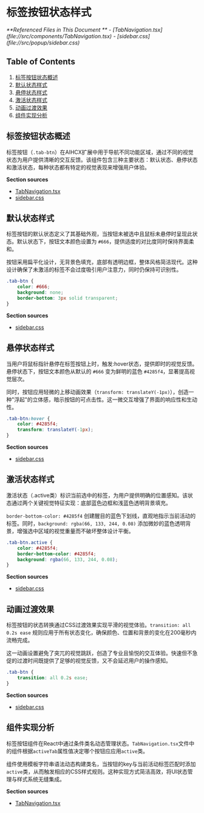 # 标签按钮状态样式

<cite>
**Referenced Files in This Document **   
- [TabNavigation.tsx](file://src/components/TabNavigation.tsx)
- [sidebar.css](file://src/popup/sidebar.css)
</cite>

## Table of Contents
1. [标签按钮状态概述](#标签按钮状态概述)
2. [默认状态样式](#默认状态样式)
3. [悬停状态样式](#悬停状态样式)
4. [激活状态样式](#激活状态样式)
5. [动画过渡效果](#动画过渡效果)
6. [组件实现分析](#组件实现分析)

## 标签按钮状态概述

标签按钮（`.tab-btn`）在AIHCX扩展中用于导航不同功能区域，通过不同的视觉状态为用户提供清晰的交互反馈。该组件包含三种主要状态：默认状态、悬停状态和激活状态，每种状态都有特定的视觉表现来增强用户体验。

**Section sources**
- [TabNavigation.tsx](file://src/components/TabNavigation.tsx#L10-L88)
- [sidebar.css](file://src/popup/sidebar.css#L462-L504)

## 默认状态样式

标签按钮的默认状态定义了其基础外观，当按钮未被选中且鼠标未悬停时呈现此状态。默认状态下，按钮文本颜色设置为 `#666`，提供适度的对比度同时保持界面柔和。

按钮采用扁平化设计，无背景色填充，底部有透明边框，整体风格简洁现代。这种设计确保了未激活的标签不会过度吸引用户注意力，同时仍保持可识别性。

```css
.tab-btn {
    color: #666;
    background: none;
    border-bottom: 3px solid transparent;
}
```

**Section sources**
- [sidebar.css](file://src/popup/sidebar.css#L462-L479)

## 悬停状态样式

当用户将鼠标指针悬停在标签按钮上时，触发:hover状态，提供即时的视觉反馈。悬停状态下，按钮文本颜色从默认的 `#666` 变为鲜明的蓝色 `#4285f4`，显著提高视觉层次。

同时，按钮应用轻微的上移动画效果（`transform: translateY(-1px)`），创造一种"浮起"的立体感，暗示按钮的可点击性。这一微交互增强了界面的响应性和生动性。

```css
.tab-btn:hover {
    color: #4285f4;
    transform: translateY(-1px);
}
```

**Section sources**
- [sidebar.css](file://src/popup/sidebar.css#L504-L507)

## 激活状态样式

激活状态（.active类）标识当前选中的标签，为用户提供明确的位置感知。该状态通过两个关键视觉特征实现：底部蓝色边框和浅蓝色透明背景填充。

`border-bottom-color: #4285f4` 创建醒目的蓝色下划线，直观地指示当前活动的标签。同时，`background: rgba(66, 133, 244, 0.08)` 添加微妙的蓝色透明背景，增强选中区域的视觉重量而不破坏整体设计平衡。

```css
.tab-btn.active {
    color: #4285f4;
    border-bottom-color: #4285f4;
    background: rgba(66, 133, 244, 0.08);
}
```

**Section sources**
- [sidebar.css](file://src/popup/sidebar.css#L497-L499)

## 动画过渡效果

标签按钮的状态转换通过CSS过渡效果实现平滑的视觉体验。`transition: all 0.2s ease` 规则应用于所有状态变化，确保颜色、位置和背景的变化在200毫秒内流畅完成。

这一动画设置避免了突兀的视觉跳跃，创造了专业且愉悦的交互体验。快速但不急促的过渡时间既提供了足够的视觉反馈，又不会延迟用户的操作感知。

```css
.tab-btn {
    transition: all 0.2s ease;
}
```

**Section sources**
- [sidebar.css](file://src/popup/sidebar.css#L478)

## 组件实现分析

标签按钮组件在React中通过条件类名动态管理状态。`TabNavigation.tsx`文件中的组件根据`activeTab`属性值决定哪个按钮应应用`active`类。

组件使用模板字符串语法动态构建类名，当按钮的key与当前活动标签匹配时添加`active`类，从而触发相应的CSS样式规则。这种实现方式简洁高效，将UI状态管理与样式系统无缝集成。

**Section sources**
- [TabNavigation.tsx](file://src/components/TabNavigation.tsx#L70)